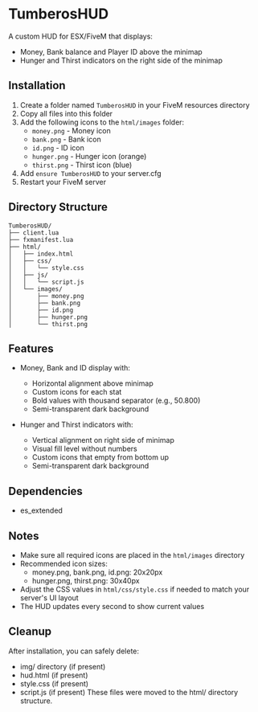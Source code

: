 # TumberosHUD

A custom HUD for ESX/FiveM that displays:
- Money, Bank balance and Player ID above the minimap
- Hunger and Thirst indicators on the right side of the minimap

## Installation

1. Create a folder named `TumberosHUD` in your FiveM resources directory
2. Copy all files into this folder
3. Add the following icons to the `html/images` folder:
   - `money.png` - Money icon
   - `bank.png` - Bank icon
   - `id.png` - ID icon
   - `hunger.png` - Hunger icon (orange)
   - `thirst.png` - Thirst icon (blue)
4. Add `ensure TumberosHUD` to your server.cfg
5. Restart your FiveM server

## Directory Structure
```
TumberosHUD/
├── client.lua
├── fxmanifest.lua
├── html/
│   ├── index.html
│   ├── css/
│   │   └── style.css
│   ├── js/
│   │   └── script.js
│   └── images/
│       ├── money.png
│       ├── bank.png
│       ├── id.png
│       ├── hunger.png
│       └── thirst.png
```

## Features

- Money, Bank and ID display with:
  - Horizontal alignment above minimap
  - Custom icons for each stat
  - Bold values with thousand separator (e.g., 50.800)
  - Semi-transparent dark background

- Hunger and Thirst indicators with:
  - Vertical alignment on right side of minimap
  - Visual fill level without numbers
  - Custom icons that empty from bottom up
  - Semi-transparent dark background

## Dependencies

- es_extended

## Notes

- Make sure all required icons are placed in the `html/images` directory
- Recommended icon sizes:
  - money.png, bank.png, id.png: 20x20px
  - hunger.png, thirst.png: 30x40px
- Adjust the CSS values in `html/css/style.css` if needed to match your server's UI layout
- The HUD updates every second to show current values

## Cleanup
After installation, you can safely delete:
- img/ directory (if present)
- hud.html (if present)
- style.css (if present)
- script.js (if present)
These files were moved to the html/ directory structure.
